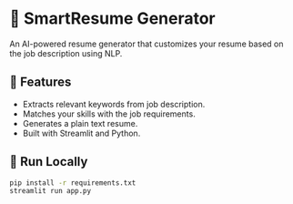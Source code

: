 # 🧠 SmartResume Generator

An AI-powered resume generator that customizes your resume based on the job description using NLP.

## 🔧 Features
- Extracts relevant keywords from job description.
- Matches your skills with the job requirements.
- Generates a plain text resume.
- Built with Streamlit and Python.

## 🚀 Run Locally
```bash
pip install -r requirements.txt
streamlit run app.py
